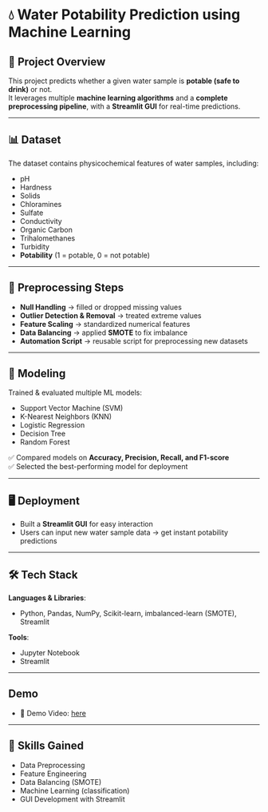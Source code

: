 # 💧 Water Potability Prediction using Machine Learning  

## 📌 Project Overview  
This project predicts whether a given water sample is **potable (safe to drink)** or not.  
It leverages multiple **machine learning algorithms** and a **complete preprocessing pipeline**, with a **Streamlit GUI** for real-time predictions.  

---

## 📊 Dataset  
The dataset contains physicochemical features of water samples, including:  
- pH  
- Hardness  
- Solids  
- Chloramines  
- Sulfate  
- Conductivity  
- Organic Carbon  
- Trihalomethanes  
- Turbidity  
- **Potability** (1 = potable, 0 = not potable)  

---

## 🔧 Preprocessing Steps  
- **Null Handling** → filled or dropped missing values  
- **Outlier Detection & Removal** → treated extreme values  
- **Feature Scaling** → standardized numerical features  
- **Data Balancing** → applied **SMOTE** to fix imbalance  
- **Automation Script** → reusable script for preprocessing new datasets  

---

## 🤖 Modeling  
Trained & evaluated multiple ML models:  
- Support Vector Machine (SVM)  
- K-Nearest Neighbors (KNN)  
- Logistic Regression  
- Decision Tree  
- Random Forest  

✅ Compared models on **Accuracy, Precision, Recall, and F1-score**  
✅ Selected the best-performing model for deployment  

---

## 🖥️ Deployment  
- Built a **Streamlit GUI** for easy interaction  
- Users can input new water sample data → get instant potability predictions  

---

## 🛠️ Tech Stack  
**Languages & Libraries**:  
- Python, Pandas, NumPy, Scikit-learn, imbalanced-learn (SMOTE), Streamlit  

**Tools**:  
- Jupyter Notebook  
- Streamlit  

---

##  Demo  

- 🎥 Demo Video: [here](https://drive.google.com/file/d/1tyD6aRXqnL1tB_9JA1Atzz4vEielWkQ6/view?usp=sharing)  

---

## 🚀 Skills Gained  
- Data Preprocessing  
- Feature Engineering  
- Data Balancing (SMOTE)  
- Machine Learning (classification)  
- GUI Development with Streamlit  
